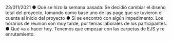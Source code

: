 23/011/2021
● Qué se hizo la semana pasada:
  Se decidió cambiar el diseño total del proyecto, tomando como base uno de las page que se tuvieron el cuenta al inicio del proyecto
● Si se encontró con algún impedimento.
  Los horarios de reunion son muy tarde, por temas laborales de los participantes. 
● Qué va a hacer hoy.
  Tenemos que empezar con las carpetas de EJS y re enrutamiento. 
  
